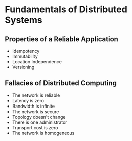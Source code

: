 # Fundamentals of Distributed Systems

## Properties of a Reliable Application
- Idempotency
- Immutability
- Location Independence
- Versioning

## Fallacies of Distributed Computing
- The network is reliable
- Latency is zero
- Bandwidth is infinite
- The network is secure
- Topology doesn't change
- There is one administrator
- Transport cost is zero
- The network is homogeneous

## 
